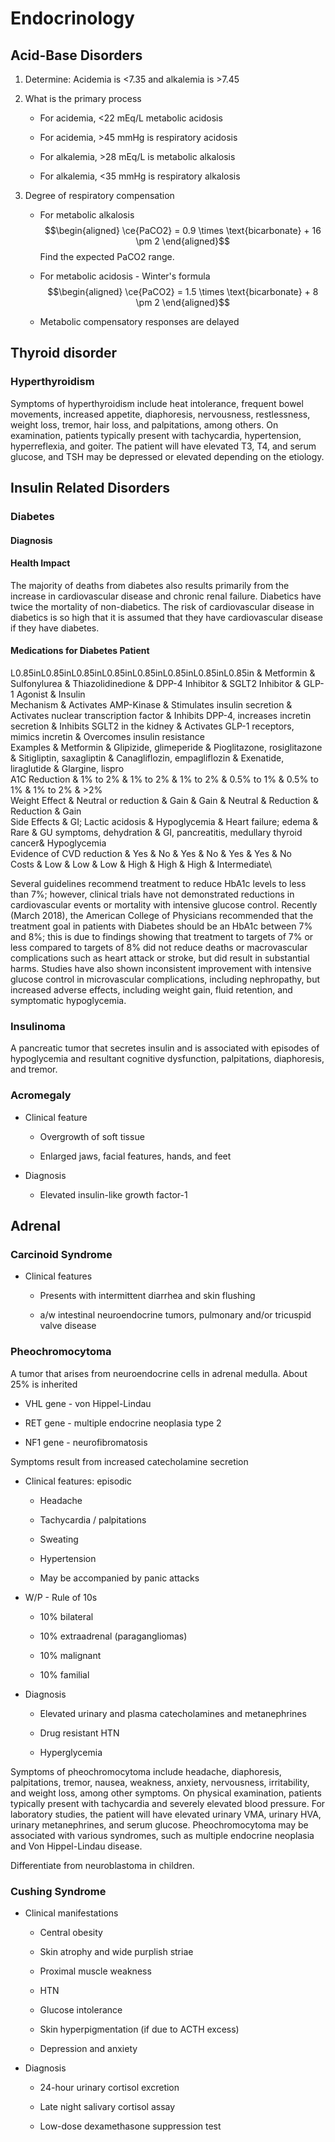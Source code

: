 Endocrinology
=============

Acid-Base Disorders
-------------------

1.  Determine: Acidemia is \<7.35 and alkalemia is \>7.45

2.  What is the primary process

    -   For acidemia, \<22 mEq/L metabolic acidosis

    -   For acidemia, \>45 mmHg is respiratory acidosis

    -   For alkalemia, \>28 mEq/L is metabolic alkalosis

    -   For alkalemia, \<35 mmHg is respiratory alkalosis

3.  Degree of respiratory compensation

    -   For metabolic alkalosis $$\begin{aligned}
                    \ce{PaCO2} = 0.9 \times \text{bicarbonate} + 16 \pm 2
                \end{aligned}$$ Find the expected PaCO2 range.

    -   For metabolic acidosis - Winter's formula $$\begin{aligned}
                    \ce{PaCO2} = 1.5 \times \text{bicarbonate} + 8 \pm 2
                \end{aligned}$$

    -   Metabolic compensatory responses are delayed

Thyroid disorder
----------------

### Hyperthyroidism

Symptoms of hyperthyroidism include heat intolerance, frequent bowel movements, increased appetite, diaphoresis, nervousness, restlessness, weight loss, tremor, hair loss, and palpitations, among others. On examination, patients typically present with tachycardia, hypertension, hyperreflexia, and goiter. The patient will have elevated T3, T4, and serum glucose, and TSH may be depressed or elevated depending on the etiology.

Insulin Related Disorders
-------------------------

### Diabetes

#### Diagnosis

#### Health Impact

The majority of deaths from diabetes also results primarily from the increase in cardiovascular disease and chronic renal failure. Diabetics have twice the mortality of non-diabetics. The risk of cardiovascular disease in diabetics is so high that it is assumed that they have cardiovascular disease if they have diabetes.

#### Medications for Diabetes Patient

L0.85inL0.85inL0.85inL0.85inL0.85inL0.85inL0.85inL0.85in & Metformin & Sulfonylurea & Thiazolidinedione & DPP-4 Inhibitor & SGLT2 Inhibitor & GLP-1 Agonist & Insulin\
Mechanism & Activates AMP-Kinase & Stimulates insulin secretion & Activates nuclear transcription factor & Inhibits DPP-4, increases incretin secretion & Inhibits SGLT2 in the kidney & Activates GLP-1 receptors, mimics incretin & Overcomes insulin resistance\
Examples & Metformin & Glipizide, glimeperide & Pioglitazone, rosiglitazone & Sitigliptin, saxagliptin & Canagliflozin, empagliflozin & Exenatide, liraglutide & Glargine, lispro\
A1C Reduction & 1% to 2% & 1% to 2% & 1% to 2% & 0.5% to 1% & 0.5% to 1% & 1% to 2% & \>2%\
Weight Effect & Neutral or reduction & Gain & Gain & Neutral & Reduction & Reduction & Gain\
Side Effects & GI; Lactic acidosis & Hypoglycemia & Heart failure; edema & Rare & GU symptoms, dehydration & GI, pancreatitis, medullary thyroid cancer& Hypoglycemia\
Evidence of CVD reduction & Yes & No & Yes & No & Yes & Yes & No\
Costs & Low & Low & Low & High & High & High & Intermediate\

Several guidelines recommend treatment to reduce HbA1c levels to less than 7%; however, clinical trials have not demonstrated reductions in cardiovascular events or mortality with intensive glucose control. Recently (March 2018), the American College of Physicians recommended that the treatment goal in patients with Diabetes should be an HbA1c between 7% and 8%; this is due to findings showing that treatment to targets of 7% or less compared to targets of 8% did not reduce deaths or macrovascular complications such as heart attack or stroke, but did result in substantial harms. Studies have also shown inconsistent improvement with intensive glucose control in microvascular complications, including nephropathy, but increased adverse effects, including weight gain, fluid retention, and symptomatic hypoglycemia.

### Insulinoma

A pancreatic tumor that secretes insulin and is associated with episodes of hypoglycemia and resultant cognitive dysfunction, palpitations, diaphoresis, and tremor.

### Acromegaly

-   Clinical feature

    -   Overgrowth of soft tissue

    -   Enlarged jaws, facial features, hands, and feet

-   Diagnosis

    -   Elevated insulin-like growth factor-1

Adrenal
-------

### Carcinoid Syndrome

-   Clinical features

    -   Presents with intermittent diarrhea and skin flushing

    -   a/w intestinal neuroendocrine tumors, pulmonary and/or tricuspid valve disease

### Pheochromocytoma

A tumor that arises from neuroendocrine cells in adrenal medulla. About 25% is inherited

-   VHL gene - von Hippel-Lindau

-   RET gene - multiple endocrine neoplasia type 2

-   NF1 gene - neurofibromatosis

Symptoms result from increased catecholamine secretion

-   Clinical features: episodic

    -   Headache

    -   Tachycardia / palpitations

    -   Sweating

    -   Hypertension

    -   May be accompanied by panic attacks

-   W/P - Rule of 10s

    -   10% bilateral

    -   10% extraadrenal (paragangliomas)

    -   10% malignant

    -   10% familial

-   Diagnosis

    -   Elevated urinary and plasma catecholamines and metanephrines

    -   Drug resistant HTN

    -   Hyperglycemia

Symptoms of pheochromocytoma include headache, diaphoresis, palpitations, tremor, nausea, weakness, anxiety, nervousness, irritability, and weight loss, among other symptoms. On physical examination, patients typically present with tachycardia and severely elevated blood pressure. For laboratory studies, the patient will have elevated urinary VMA, urinary HVA, urinary metanephrines, and serum glucose. Pheochromocytoma may be associated with various syndromes, such as multiple endocrine neoplasia and Von Hippel-Lindau disease.

Differentiate from neuroblastoma in children.

### Cushing Syndrome

-   Clinical manifestations

    -   Central obesity

    -   Skin atrophy and wide purplish striae

    -   Proximal muscle weakness

    -   HTN

    -   Glucose intolerance

    -   Skin hyperpigmentation (if due to ACTH excess)

    -   Depression and anxiety

-   Diagnosis

    -   24-hour urinary cortisol excretion

    -   Late night salivary cortisol assay

    -   Low-dose dexamethasone suppression test
